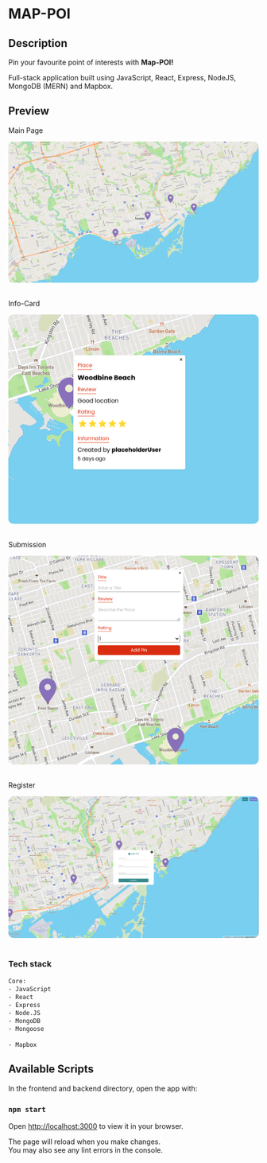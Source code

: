 # MAP-POI

## Description

<p>Pin your favourite point of interests with <b>Map-POI!</b></p>
<p>Full-stack application built using JavaScript, React, Express, NodeJS, MongoDB (MERN) and Mapbox.</p>

## Preview

<p>Main Page</p>
<img src="./public/img/screenshots/main.png" style="border-radius:10px;margin-bottom:1rem;" />
<p>Info-Card</p>
<img src="./public/img/screenshots/info-card.png"  style="border-radius:10px;margin-bottom:1rem;" />
<p>Submission</p>
<img src="./public/img/screenshots/submission-form.png"  style="border-radius:10px;margin-bottom:1rem;" />
<p>Register</p>
<img src="./public/img/screenshots/register.png"  style="border-radius:10px;margin-bottom:1rem;" />

### Tech stack

```
Core:
- JavaScript
- React
- Express
- Node.JS
- MongoDB
- Mongoose

- Mapbox
```

## Available Scripts

In the frontend and backend directory, open the app with:

### `npm start`

Open [http://localhost:3000](http://localhost:3000) to view it in your browser.

The page will reload when you make changes.\
You may also see any lint errors in the console.
